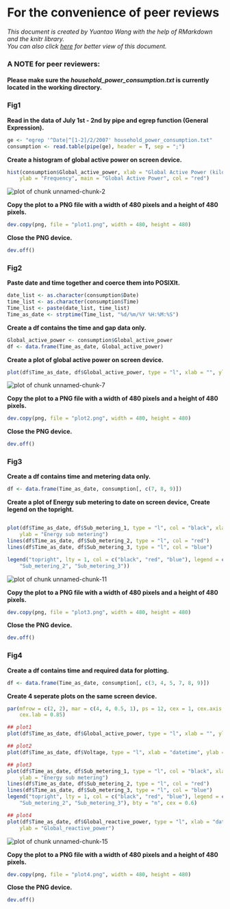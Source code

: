 For the convenience of peer reviews
========================================================
_This document is created by Yuantao Wang with the help of RMarkdown and the knitr library._  
_You can also click [here](https://dl.dropboxusercontent.com/s/n4twmi17ah89jen/class4pj1.html) for better view of this document._
### A NOTE for peer reviewers:
#### Please make sure the _household_power_consumption.txt_ is currently located in the working directory.

### __Fig1__
__Read in the data of July 1st - 2nd by pipe and egrep function (General Expression).__

```r
ge <- "egrep '^Date|^[1-2]/2/2007' household_power_consumption.txt"
consumption <- read.table(pipe(ge), header = T, sep = ";")
```


__Create a histogram of global active power on screen device.__

```r
hist(consumption$Global_active_power, xlab = "Global Active Power (kilowatts)", 
    ylab = "Frequency", main = "Global Active Power", col = "red")
```

![plot of chunk unnamed-chunk-2](figure/unnamed-chunk-2.png) 


__Copy the plot to a PNG file with a width of 480 pixels and a height of 480 pixels.__

```r
dev.copy(png, file = "plot1.png", width = 480, height = 480)
```


__Close the PNG device.__

```r
dev.off()
```


### __Fig2__
__Paste date and time together and coerce them into POSIXlt.__

```r
date_list <- as.character(consumption$Date)
time_list <- as.character(consumption$Time)
Time_list <- paste(date_list, time_list)
Time_as_date <- strptime(Time_list, "%d/%m/%Y %H:%M:%S")
```


__Create a df contains the time and gap data only.__

```r
Global_active_power <- consumption$Global_active_power
df <- data.frame(Time_as_date, Global_active_power)
```


__Create a plot of global active power on screen device.__

```r
plot(df$Time_as_date, df$Global_active_power, type = "l", xlab = "", ylab = "Global Active Power (kilowatts)")
```

![plot of chunk unnamed-chunk-7](figure/unnamed-chunk-7.png) 


__Copy the plot to a PNG file with a width of 480 pixels and a height of 480 pixels.__

```r
dev.copy(png, file = "plot2.png", width = 480, height = 480)
```


__Close the PNG device.__

```r
dev.off()
```


### __Fig3__

__Create a df contains time and metering data only.__

```r
df <- data.frame(Time_as_date, consumption[, c(7, 8, 9)])
```


__Create a plot of Energy sub metering to date on screen device,__ __Create legend on the topright.__

```r

plot(df$Time_as_date, df$Sub_metering_1, type = "l", col = "black", xlab = "", 
    ylab = "Energy sub metering")
lines(df$Time_as_date, df$Sub_metering_2, type = "l", col = "red")
lines(df$Time_as_date, df$Sub_metering_3, type = "l", col = "blue")

legend("topright", lty = 1, col = c("black", "red", "blue"), legend = c("Sub_metering_1", 
    "Sub_metering_2", "Sub_metering_3"))
```

![plot of chunk unnamed-chunk-11](figure/unnamed-chunk-11.png) 


__Copy the plot to a PNG file with a width of 480 pixels and a height of 480 pixels.__

```r
dev.copy(png, file = "plot3.png", width = 480, height = 480)
```


__Close the PNG device.__

```r
dev.off()
```


### __Fig4__

__Create a df contains time and required data for plotting.__

```r
df <- data.frame(Time_as_date, consumption[, c(3, 4, 5, 7, 8, 9)])
```


__Create 4 seperate plots on the same screen device.__

```r
par(mfrow = c(2, 2), mar = c(4, 4, 0.5, 1), ps = 12, cex = 1, cex.axis = 0.85, 
    cex.lab = 0.85)

## plot1
plot(df$Time_as_date, df$Global_active_power, type = "l", xlab = "", ylab = "Global Active Power")

## plot2
plot(df$Time_as_date, df$Voltage, type = "l", xlab = "datetime", ylab = "Voltage")

## plot3
plot(df$Time_as_date, df$Sub_metering_1, type = "l", col = "black", xlab = "", 
    ylab = "Energy sub metering")
lines(df$Time_as_date, df$Sub_metering_2, type = "l", col = "red")
lines(df$Time_as_date, df$Sub_metering_3, type = "l", col = "blue")
legend("topright", lty = 1, col = c("black", "red", "blue"), legend = c("Sub_metering_1", 
    "Sub_metering_2", "Sub_metering_3"), bty = "n", cex = 0.6)

## plot4
plot(df$Time_as_date, df$Global_reactive_power, type = "l", xlab = "datetime", 
    ylab = "Global_reactive_power")
```

![plot of chunk unnamed-chunk-15](figure/unnamed-chunk-15.png) 


__Copy the plot to a PNG file with a width of 480 pixels and a height of 480 pixels.__

```r
dev.copy(png, file = "plot4.png", width = 480, height = 480)
```


__Close the PNG device.__

```r
dev.off()
```

